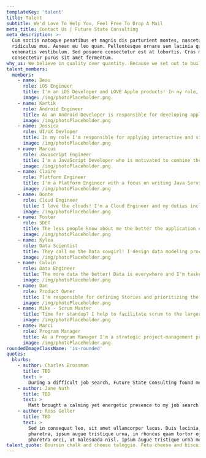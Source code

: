 ```yaml
---
templateKey: 'talent'
title: Talent
subtitle: We'd Love To Help You, Feel Free To Drop A Mail
meta_title: Contact Us | Future State Consulting
meta_description: >-
  Cum sociis natoque penatibus et magnis dis parturient montes, nascetur
  ridiculus mus. Aenean eu leo quam. Pellentesque ornare sem lacinia quam
  venenatis vestibulum. Sed posuere consectetur est at lobortis. Cras mattis
  consectetur purus sit amet fermentum.
why_us: We believe in quality over quantity. Because we set out to build and nurture meaningful relationships first, and then committed partnerships next, we can create value and make more impact in life and work.
talent_members:
  members:
    - name: Beau
      role: iOS Engineer
      title: I'm an iOS Developer and LOVE Apple products! In my role, I design and build applications for mobile devices running Apple’s iOS operating software. Swift is my jam!
      image: /img/photoPlaceholder.png
    - name: Kartik
      role: Android Engineer
      title: As an Android Developer is responsible for developing applications for devices powered by the Android operating system. My technical strengths reside in Java as a wll as Kotlin for more modern application development
      image: /img/photoPlaceholder.png
    - name: Jessica
      role: UI/UX Devloper
      title: In my role I'm responsible for applying interactive and visual design principles on websites and web applications for a positive and cohesive user experience.
      image: /img/photoPlaceholder.png
    - name: Marcus
      role: Javascript Engineer
      title: I'm a JavaScript Developer who is motivated to combine the art of design with the art of programming is what I live for. My responsibilities include implementing visual elements and their behaviors with user interactions.
      image: /img/photoPlaceholder.png
    - name: Claire
      role: Platform Engineer
      title: I'm a Platform Engineer with a focus on writing Java Services. My responsibilites include designing, developing and managing decoupled Java based applications.
      image: /img/photoPlaceholder.png
    - name: Donte
      role: Cloud Engineer
      title: I love the clouds! I'm a Cloud Engineer and my duties include managing an organizations cloud based systems and processes. I spend time in enviornemnts such as AWS, Microsoft Azure, Google Cloud and other custom cloud ecosystems
      image: /img/photoPlaceholder.png
    - name: Foster
      role: SDET
      title: The less people know about me the better the application experience. I'm responsible not only for writing code but to test the code as well. I continuously write, test, and fix bugs so my Engineering counterparts can continue to push product features forward.
      image: /img/photoPlaceholder.png
    - name: Kylea
      role: Data Scientist
      title: They call me the Data cowgirl! I design data modeling processes, create algorithms and predictive models to extract the data the business needs, and help analyze the data and share insights with my colleagues and peers.
      image: /img/photoPlaceholder.png
    - name: Calvin
      role: Data Engineer
      title: The more data the better! Data is everywhere and I'm tasked with managing and organizing data, while also keeping an eye out for trends or inconsistencies that will impact business goals.
      image: /img/photoPlaceholder.png
    - name: Dan
      role: Product Owner
      title: I'm responsible for defining Stories and prioritizing the Team Backlog to streamline the execution of program priorities while maintaining the conceptual and technical integrity of the Features or components for the team.
      image: /img/photoPlaceholder.png
    - name: Mike - Scrum Master
      title: Time for standup? I help to facilitate scrum to the larger team by ensuring the scrum framework is followed. I'm committed to the scrum values and practices, but also remain flexible and open to opportunities for the team to improve their workflow.
      image: /img/photoPlaceholder.png
    - name: Marci
      role: Program Manager
      title: As a Program Manager I'm a strategic project-management professional whose job is to help oversee and coordinate the various projects, products, and other strategic initiatives across an organization.
      image: /img/photoPlaceholder.png
roundedImageClassName: 'is-rounded'
quotes:
  blurbs:
    - author: Charles Brossman
      title: TBD
      text: >
        During a difficult job search, Future State Consulting found me online, took time and great care in getting to know me, and represented me very well to targeted employers.  I've never seen a hiring process go so smoothly or quickly before.  I very much enjoy working for Future State, as they are always make me feel supported and advocate for me.
    - author: Jane Nath
      title: TBD
      text: >
        Matt brought a calming yet energetic presence to my job search process. He was in close communication with me, checking in to make sure I had the resources I needed for each step along the way. I greatly enjoyed working with Matt and Future State and would highly recommend him to other engineering job candidates.
    - author: Ross Geller
      title: TBD
      text: >
        Sed in consequat leo, sit amet ullamcorper lacus. Duis lacinia, metus vitae sollicitudin
        pharetra, ipsum augue tristique urna, in rhoncus quam tortor eget sem. Maecenas eu
        pharetra orci, ut malesuada nisl. Ipsum augue tristique urna metus vitae sollicitudin. sit amet ullamcorper lacus, ipsum augue tristique urna orci pharnta.
talent_quote: Boursin chalk and cheese taleggio. Feta cheese and biscuits cottage cheese brie fromage frais dolcelatte who moved my cheese smelly cheese. Port-salut paneer dolcelatte.
---
```

